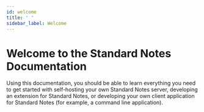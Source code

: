 ```yaml
---
id: welcome
title: ' '
sidebar_label: Welcome
---
```

# Welcome to the Standard Notes Documentation

Using this documentation, you should be able to learn everything you need to get started with self-hosting your own Standard Notes server, developing an extension for Standard Notes, or developing your own client application for Standard Notes (for example, a command line application).
